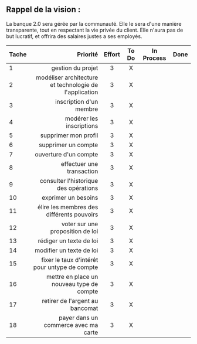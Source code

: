 ## Rappel de la vision : 
La banque 2.0 sera gérée par la communauté.  Elle le sera d'une manière transparente, tout en respectant la vie privée du client. Elle n'aura pas de but lucratif, et offrira des salaires justes a ses employés.

| Tache | Priorité | Effort | To Do | In Process | Done |
|:-----------|------------:|:------------:|:------------:|:------------:|:------------:|
| 1 | gestion du projet | 3 | X | | |
| 2 | modéliser architecture et technologie de l'application | 3 | X | | |
| 3 | inscription d'un membre | 3 | X | | |
| 4 | modérer les inscriptions | 3 | X | | |
| 5 | supprimer mon profil | 3 | X | | |
| 6 | supprimer un compte | 3 | X | | |
| 7 | ouverture d'un compte | 3 | X | | |
| 8 | effectuer une transaction | 3 | X | | |
| 9 | consulter l'historique des opérations | 3 | X | | |
| 10 | exprimer un besoins | 3 | X | | |
| 11 | élire les membres des différents pouvoirs | 3 | X | | |
| 12 | voter sur une proposition de loi | 3 | X | | |
| 13 | rédiger un texte de loi | 3 | X | | |
| 14 | modifier un texte de loi | 3 | X | | |
| 15 | fixer le taux d'intérêt pour untype de compte | 3 | X | | |
| 16 | mettre en place un nouveau type de compte | 3 | X | | |
| 17 | retirer de l'argent au bancomat | 3 | X | | |
| 18 | payer dans un commerce avec ma carte | 3 | X | | |